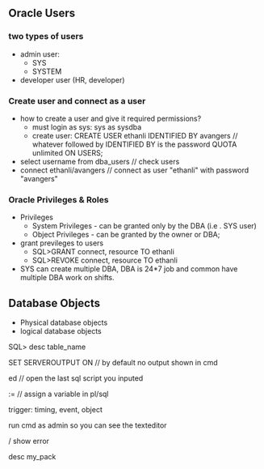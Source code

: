 ## Oracle Users
### two types of users
- admin user:
  - SYS
  - SYSTEM
- developer user (HR, developer)

### Create user and connect as a user
- how to create a user and give it required permissions?
  - must login as sys: sys as sysdba
  - create user: 
  CREATE USER ethanli
  IDENTIFIED BY avangers  // whatever followed by IDENTIFIED BY is the password
  QUOTA unlimited ON USERS;
- select username from dba_users // check users
- connect ethanli/avangers // connect as user "ethanli" with password "avangers"

### Oracle Privileges & Roles
- Privileges 
  - System Privileges - can be granted only by the DBA (i.e
  . SYS user)
  - Object Privileges - can be granted by the owner or DBA;
- grant previleges to users
  - SQL>GRANT connect, resource TO ethanli
  - SQL>REVOKE connect, resource TO ethanli
- SYS can create multiple DBA, DBA is 24*7 job and common have multiple DBA work on shifts.

## Database Objects
- Physical database objects
- logical database objects


SQL> desc table_name 

SET SERVEROUTPUT ON // by default no output shown in cmd

ed // open the last sql script you inputed

:= // assign a variable in pl/sql


trigger: timing, event, object

run cmd as admin so you can see the texteditor 


/
show error

desc my_pack